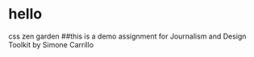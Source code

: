 # hello
css zen garden 
##this is a demo assignment for Journalism and Design Toolkit by Simone Carrillo
